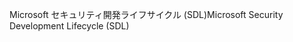 <span data-ttu-id="0ccd6-101">Microsoft セキュリティ開発ライフサイクル (SDL)</span><span class="sxs-lookup"><span data-stu-id="0ccd6-101">Microsoft Security Development Lifecycle (SDL)</span></span>